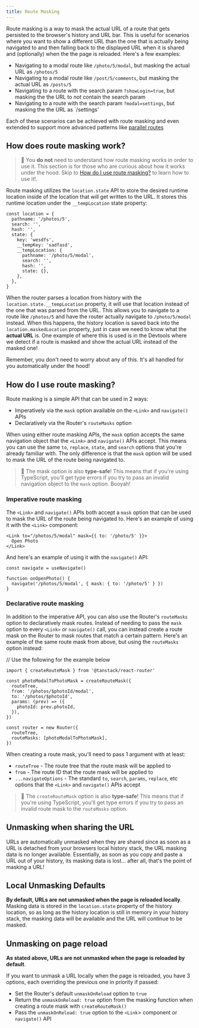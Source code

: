 ```yaml
---
title: Route Masking
---
```


Route masking is a way to mask the actual URL of a route that gets persisted to the browser's history and URL bar. This is useful for scenarios where you want to show a different URL than the one that is actually being navigated to and then falling back to the displayed URL when it is shared and (optionally) when the the page is reloaded. Here's a few examples:

- Navigating to a modal route like `/photo/5/modal`, but masking the actual URL as `/photos/5`
- Navigating to a modal route like `/post/5/comments`, but masking the actual URL as `/posts/5`
- Navigating to a route with the search param `?showLogin=true`, but masking the the URL to _not_ contain the search param
- Navigating to a route with the search param `?modal=settings`, but masking the the URL as `/settings'

Each of these scenarios can be achieved with route masking and even extended to support more advanced patterns like [parallel routes](./parallel-routes.md)

## How does route masking work?

> 🧠 You **do not** need to understand how route masking works in order to use it. This section is for those who are curious about how it works under the hood. Skip to [How do I use route masking?](#how-do-i-use-route-masking) to learn how to use it!.

Route masking utilizes the `location.state` API to store the desired runtime location inside of the location that will get written to the URL. It stores this runtime location under the `__tempLocation` state property:

```tsx
const location = {
  pathname: '/photos/5',
  search: '',
  hash: '',
  state: {
    key: 'wesdfs',
    __tempKey: 'sadfasd',
    __tempLocation: {
      pathname: '/photo/5/modal',
      search: '',
      hash: '',
      state: {},
    },
  },
}
```

When the router parses a location from history with the `location.state.__tempLocation` property, it will use that location instead of the one that was parsed from the URL. This allows you to navigate to a route like `/photos/5` and have the router actually navigate to `/photo/5/modal` instead. When this happens, the history location is saved back into the `location.maskedLocation` property, just in case we need to know what the **actual URL** is. One example of where this is used is in the Devtools where we detect if a route is masked and show the actual URL instead of the masked one!

Remember, you don't need to worry about any of this. It's all handled for you automatically under the hood!

## How do I use route masking?

Route masking is a simple API that can be used in 2 ways:

- Imperatively via the `mask` option available on the `<Link>` and `navigate()` APIs
- Declaratively via the Router's `routeMasks` option

When using either route masking APIs, the `mask` option accepts the same navigation object that the `<Link>` and `navigate()` APIs accept. This means you can use the same `to`, `replace`, `state`, and `search` options that you're already familiar with. The only difference is that the `mask` option will be used to mask the URL of the route being navigated to.

> 🧠 The mask option is also **type-safe**! This means that if you're using TypeScript, you'll get type errors if you try to pass an invalid navigation object to the `mask` option. Booyah!

### Imperative route masking

The `<Link>` and `navigate()` APIs both accept a `mask` option that can be used to mask the URL of the route being navigated to. Here's an example of using it with the `<Link>` component:

```tsx
<Link to="/photos/5/modal" mask={{ to: '/photo/5' }}>
  Open Photo
</Link>
```

And here's an example of using it with the `navigate()` API:

```tsx
const navigate = useNavigate()

function onOpenPhoto() {
  navigate('/photos/5/modal', { mask: { to: '/photo/5' } })
}
```

### Declarative route masking

In addition to the imperative API, you can also use the Router's `routeMasks` option to declaratively mask routes. Instead of needing to pass the `mask` option to every `<Link>` or `navigate()` call, you can instead create a route mask on the Router to mask routes that match a certain pattern. Here's an example of the same route mask from above, but using the `routeMasks` option instead:

// Use the following for the example below

```tsx
import { createRouteMask } from '@tanstack/react-router'

const photoModalToPhotoMask = createRouteMask({
  routeTree,
  from: '/photos/$photoId/modal',
  to: '/photos/$photoId',
  params: (prev) => ({
    photoId: prev.photoId,
  }),
})

const router = new Router({
  routeTree,
  routeMasks: [photoModalToPhotoMask],
})
```

When creating a route mask, you'll need to pass 1 argument with at least:

- `routeTree` - The route tree that the route mask will be applied to
- `from` - The route ID that the route mask will be applied to
- `...navigateOptions` - The standard `to`, `search`, `params`, `replace`, etc options that the `<Link>` and `navigate()` APIs accept

> 🧠 The `createRouteMask` option is also **type-safe**! This means that if you're using TypeScript, you'll get type errors if you try to pass an invalid route mask to the `routeMasks` option.

## Unmasking when sharing the URL

URLs are automatically unmasked when they are shared since as soon as a URL is detached from your browsers local history stack, the URL masking data is no longer available. Essentially, as soon as you copy and paste a URL out of your history, its masking data is lost... after all, that's the point of masking a URL!

## Local Unmasking Defaults

**By default, URLs are not unmasked when the page is reloaded locally**. Masking data is stored in the `location.state` property of the history location, so as long as the history location is still in memory in your history stack, the masking data will be available and the URL will continue to be masked.

## Unmasking on page reload

**As stated above, URLs are not unmasked when the page is reloaded by default**. 

If you want to unmask a URL locally when the page is reloaded, you have 3 options, each overriding the previous one in priority if passed:

- Set the Router's default `unmaskOnReload` option to `true`
- Return the `unmaskOnReload: true` option from the masking function when creating a route mask with `createRouteMask()`
- Pass the `unmaskOnReload: true` option to the `<Link`> component or `navigate()` API
